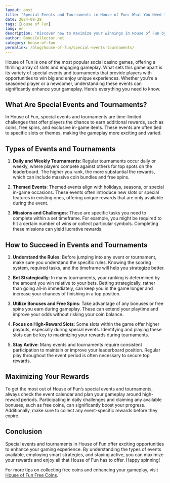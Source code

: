```yaml
---
layout: post
title: "Special Events and Tournaments in House of Fun: What You Need to Know"
date: 2024-08-28
tags: [House of Fun]
lang: en
description: "Discover how to maximize your winnings in House of Fun by participating in special events and tournaments. Learn strategies to succeed and enjoy the game to its fullest."
author: BonusCollector.net
category: house-of-fun
permalink: /blog/house-of-fun/special-events-tournaments/
---
```


House of Fun is one of the most popular social casino games, offering a thrilling array of slots and engaging gameplay. What sets this game apart is its variety of special events and tournaments that provide players with opportunities to win big and enjoy unique experiences. Whether you're a seasoned player or a newcomer, understanding these events can significantly enhance your gameplay. Here’s everything you need to know.

## What Are Special Events and Tournaments?

In House of Fun, special events and tournaments are time-limited challenges that offer players the chance to earn additional rewards, such as coins, free spins, and exclusive in-game items. These events are often tied to specific slots or themes, making the gameplay more exciting and varied.

## Types of Events and Tournaments

1. **Daily and Weekly Tournaments**: Regular tournaments occur daily or weekly, where players compete against others for top spots on the leaderboard. The higher you rank, the more substantial the rewards, which can include massive coin bundles and free spins.

2. **Themed Events**: Themed events align with holidays, seasons, or special in-game occasions. These events often introduce new slots or special features in existing ones, offering unique rewards that are only available during the event.

3. **Missions and Challenges**: These are specific tasks you need to complete within a set timeframe. For example, you might be required to hit a certain number of wins or collect particular symbols. Completing these missions can yield lucrative rewards.

## How to Succeed in Events and Tournaments

1. **Understand the Rules**: Before jumping into any event or tournament, make sure you understand the specific rules. Knowing the scoring system, required tasks, and the timeframe will help you strategize better.

2. **Bet Strategically**: In many tournaments, your ranking is determined by the amount you win relative to your bets. Betting strategically, rather than going all-in immediately, can keep you in the game longer and increase your chances of finishing in a top position.

3. **Utilize Bonuses and Free Spins**: Take advantage of any bonuses or free spins you earn during gameplay. These can extend your playtime and improve your odds without risking your coin balance.

4. **Focus on High-Reward Slots**: Some slots within the game offer higher payouts, especially during special events. Identifying and playing these slots can be key to maximizing your rewards during tournaments.

5. **Stay Active**: Many events and tournaments require consistent participation to maintain or improve your leaderboard position. Regular play throughout the event period is often necessary to secure top rewards.

## Maximizing Your Rewards

To get the most out of House of Fun’s special events and tournaments, always check the event calendar and plan your gameplay around high-reward periods. Participating in daily challenges and claiming any available bonuses, such as free coins, can significantly boost your progress. Additionally, make sure to collect any event-specific rewards before they expire.

## Conclusion

Special events and tournaments in House of Fun offer exciting opportunities to enhance your gaming experience. By understanding the types of events available, employing smart strategies, and staying active, you can maximize your rewards and enjoy all that House of Fun has to offer. Happy spinning!

For more tips on collecting free coins and enhancing your gameplay, visit [House of Fun Free Coins](https://bonuscollector.net/house-of-fun-free-coins/).